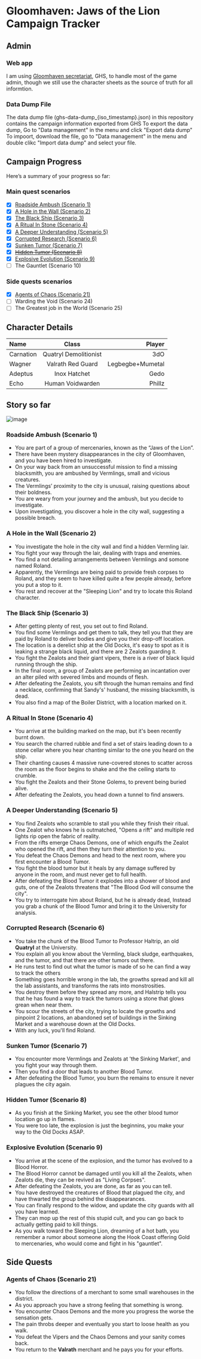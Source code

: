 # Gloomhaven: Jaws of the Lion Campaign Tracker

## Admin
### Web app
I am using [Gloomhaven secretariat](https://ghs.champonthis.de/), GHS, to handle most of the game admin, though we still use the character sheets as the source of truth for all informtion.

### Data Dump File
The data dump file (ghs-data-dump_{iso_timestamp}.json) in this repository contains the campaign information exported from GHS
To export the data dump, Go to "Data management" in the menu and click "Export data dump"
To impoort, download the file, go to "Data management" in the menu and double clikc "Import data dump" and select your file.

## Campaign Progress
Here’s a summary of your progress so far:

### Main quest scenarios
- [x] [Roadside Ambush (Scenario 1)](#roadside-ambush-scenario-1)
- [x] [A Hole in the Wall (Scenario 2)](#a-hole-in-the-wall-scenario-2)
- [x] [The Black Ship (Scenario 3)](#the-black-ship-scenario-3)
- [x] [A Ritual In Stone (Scenario 4)](#a-ritual-in-stone-scenario-4)
- [x] [A Deeper Understanding (Scenario 5)](#a-deeper-understanding-scenario-5)
- [x] [Corrupted Research (Scenario 6)](#corrupted-research-scenario-6)
- [x] [Sunken Tumor (Scenario 7)](#sunken-tumor-scenario-7)
- [x] ~~[Hidden Tumor (Scenario 8)](#hidden-tumor-scenario-8)~~
- [x] [Explosive Evolution (Scenario 9)](#explosive-evolution-scenario-9)
- [ ] The Gauntlet (Scenario 10)

### Side quests scenarios
- [x] [Agents of Chaos (Scenario 21)](#agents-of-chaos-scenario-21)
- [ ] Warding the Void (Scenario 24)
- [ ] The Greatest job in the World (Scenario 25)

## Character Details 
| Name      |         Class         |           Player |
| :-------- | :-------------------: | ---------------: |
| Carnation | Quatryl Demolitionist |              3dO |
| Wagner    |   Valrath Red Guard   | Legbegbe+Mumetal |
| Adeptus   |     Inox Hatchet      |             Gedo |
| Echo      |   Human Voidwarden    |           Phillz |

## Story so far
![image](https://github.com/Zaida-3dO/gloomhaven/assets/21037558/5752e24f-c8a9-4a9e-afe0-57d364872cad)

### Roadside Ambush (Scenario 1)
- You are part of a group of mercenaries, known as the “Jaws of the Lion”.
- There have been mystery disappearances in the city of Gloomhaven, and you have been hired to investigate.
- On your way back from an unsuccessful mission to find a missing blacksmith, you are ambushed by Vermlings, small and vicious creatures.
- The Vermlings’ proximity to the city is unusual, raising questions about their boldness.
- You are weary from your journey and the ambush, but you decide to investigate.
- Upon investigating, you discover a hole in the city wall, suggesting a possible breach.

### A Hole in the Wall (Scenario 2)
- You investigate the hole in the city wall and find a hidden Vermling lair.
- You fight your way through the lair, dealing with traps and enemies.
- You find a not detailing arrangements between Vermlings and somone named Roland.
- Apparently, the Vermlings are being paid to provide fresh corpses to Roland, and they seem to have killed quite a few people already, before you put a stop to it.
- You rest and recover at the "Sleeping Lion" and try to locate this Roland character.

### The Black Ship (Scenario 3)
- After getting plenty of rest, you set out to find Roland.
- You find some Vermlings and get them to talk, they tell you that they are paid by Roland to deliver bodies and give you their drop-off location.
- The location is a derelict ship at the Old Docks, it's easy to spot as it is leaking a strange black liquid, and there are 2 Zealots guarding it.
- You fight the Zealots and their giant vipers, there is a river of black liquid running through the ship.
- In the final room, a group of Zealots are performing an incantation over an alter piled with severed limbs and mounds of flesh.
- After defeating the Zealots, you sift through the human remains and find a necklace, confirming that Sandy's' husband, the missing blacksmith, is dead.
- You also find a map of the Boiler District, with a location marked on it.

### A Ritual In Stone (Scenario 4)
- You arrive at the building marked on the map, but it's been recently burnt down.
- You search the charred rubble and find a set of stairs leading down to a stone cellar where you hear chanting similar to the one you heard on the ship.
- Their chanting causes 4 massive rune-covered stones to scatter across the room as the floor begins to shake and the the ceiling starts to crumble.
- You fight the Zealots and their Stone Golems, to prevent being buried alive.
- After defeating the Zealots, you head down a tunnel to find answers.

### A Deeper Understanding (Scenario 5)
- You find Zealots who scramble to stall you while they finish their ritual.
- One Zealot who knows he is outmatched, "Opens a rift" and multiple red lights rip open the fabric of reality.
- From the rifts emerge Chaos Demons, one of which engulfs the Zealot who opened the rift, and then they turn their attention to you.
- You defeat the Chaos Demons and head to the next room, where you first encounter a Blood Tumor.
- You fight the blood tumor but it heals by any damage suffered by anyone in the room, and must never get to full health.
- After defeating the Blood Tumor it explodes into a shower of blood and guts, one of the Zealots threatens that "The Blood God will consume the city".
- You try to interrogate him about Roland, but he is already dead, Instead you grab a chunk of the Blood Tumor and bring it to the University for analysis.

### Corrupted Research (Scenario 6)
- You take the chunk of the Blood Tumor to Professor Haltrip, an old **Quatryl** at the University.
- You explain all you know about the Vermling, black sludge, earthquakes, and the tumor, and that there are other tumors out there.
- He runs test to find out what the tumor is made of so he can find a way to track the others
- Something goes horrible wrong in the lab, the growths spread and kill all the lab assistants, and transforms the rats into monstrosities.
- You destroy them before they spread any more, and Halstrip tells you that he has found a way to track the tumors using a stone that glows grean when near them.
- You scour the streets of the city, trying to locate the growths and pinpoint 2 locations, an abandoned set of buildings in the Sinking Market and a warehouse down at the Old Docks.
- With any luck, you'll find Roland.

### Sunken Tumor (Scenario 7)
- You encounter more Vermlings and Zealots at 'the Sinking Market', and you fight your way through them.
- Then you find a door that leads to another Blood Tumor.
- After defeating the Blood Tumor, you burn the remains to ensure it never plagues the city again.

### Hidden Tumor (Scenario 8)
- As you finish at the Sinking Market, you see the other blood tumor location go up in flames.
- You were too late, the explosion is just the beginnins, you make your way to the Old Docks ASAP.

### Explosive Evolution (Scenario 9)
- You arrive at the scene of the explosion, and the tumor has evolved to a Blood Horror.
- The Blood Horror cannot be damaged until you kill all the Zealots, when Zealots die, they can be revived as "Living Corpses".
- After defeating the Zealots, you are done, as far as you can tell. 
- You have destroyed the creatures of Blood that plagued the city, and have thwarted the group behind the disappearances.
- You can finally respond to the widow, and update the city guards with all you have learned.
- They can mop up the rest of this stupid cult, and you can go back to actually getting paid to kill things.
- As you walk toward the Sleeping Lion, dreaming of a hot bath, you remember a rumor about someone along the Hook Coast offering Gold to mercenaries, who would come and fight in his "gauntlet".

## Side Quests

### Agents of Chaos (Scenario 21)
- You follow the directions of a merchant to some small warehouses in the district.
- As you approach you have a strong feeling that something is wrong.
- You encounter Chaos Demons and the more you progress the worse the sensation gets.
- The pain throbs deeper and eventually you start to loose health as you walk.
- You defeat the Vipers and the Chaos Demons and your sanity comes back.
- You return to the **Valrath** merchant and he pays you for your efforts.

